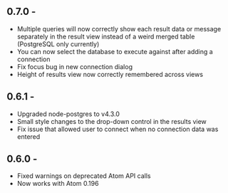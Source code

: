 ## 0.7.0 -
* Multiple queries will now correctly show each result data or message separately in the result view instead of a weird merged table (PostgreSQL only currently)
* You can now select the database to execute against after adding a connection
* Fix focus bug in new connection dialog
* Height of results view now correctly remembered across views

## 0.6.1 -
* Upgraded node-postgres to v4.3.0
* Small style changes to the drop-down control in the results view
* Fix issue that allowed user to connect when no connection data was entered

## 0.6.0 -
* Fixed warnings on deprecated Atom API calls
* Now works with Atom 0.196

